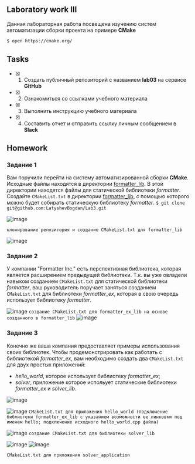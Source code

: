 ## Laboratory work III

Данная лабораторная работа посвещена изучению систем автоматизации сборки проекта на примере **CMake**

```sh
$ open https://cmake.org/
```

## Tasks

- [x] 1. Создать публичный репозиторий с названием **lab03** на сервисе **GitHub**
- [x] 2. Ознакомиться со ссылками учебного материала
- [x] 3. Выполнить инструкцию учебного материала
- [x] 4. Составить отчет и отправить ссылку личным сообщением в **Slack**

## Homework
### Задание 1
Вам поручили перейти на систему автоматизированной сборки **CMake**.
Исходные файлы находятся в директории [formatter_lib](formatter_lib).
В этой директории находятся файлы для статической библиотеки *formatter*.
Создайте `CMakeList.txt` в директории [formatter_lib](formatter_lib),
с помощью которого можно будет собирать статическую библиотеку *formatter*.
`$ git clone git@github.com:LatyshevBogdan/Lab3.git
`

![image](https://user-images.githubusercontent.com/126398794/228633068-ee397443-b26c-4426-b753-f1f551b77b17.png)

 `
 клонирование репозитория и создание CMakeList.txt для formatter_lib
 `
 
 ![image](https://user-images.githubusercontent.com/126398794/228633588-96c5396c-371f-4030-883e-c64692f9b8a9.png)
 
### Задание 2
У компании "Formatter Inc." есть перспективная библиотека,
которая является расширением предыдущей библиотеки. Т.к. вы уже овладели
навыком созданием `CMakeList.txt` для статической библиотеки *formatter*, ваш 
руководитель поручает заняться созданием `CMakeList.txt` для библиотеки 
*formatter_ex*, которая в свою очередь использует библиотеку *formatter*.

![image](https://user-images.githubusercontent.com/126398794/228634026-79be7be3-636e-4cd6-afe6-99989a6ce067.png)
`
создание CMakeList.txt для formatter_ex_lib на основе созданного в formatter_lib
`
![image](https://user-images.githubusercontent.com/126398794/228634347-a3b8fa21-0d9e-46b7-8564-7482563bd8f2.png)

### Задание 3
Конечно же ваша компания предоставляет примеры использования своих библиотек.
Чтобы продемонстрировать как работать с библиотекой *formatter_ex*,
вам необходимо создать два `CMakeList.txt` для двух простых приложений:
* *hello_world*, которое использует библиотеку *formatter_ex*;
* *solver*, приложение которое испольует статические библиотеки *formatter_ex* и *solver_lib*.

![image](https://user-images.githubusercontent.com/126398794/228635035-d452cd53-1d3c-4707-bba8-2c60eab68fe1.png)

![image](https://user-images.githubusercontent.com/126398794/228635120-4153eaad-c85b-4c59-b938-af4f71bab6a0.png)
`
CMakeList.txt для приложения hello_world (подключение библиотеки formatter_ex_lib с указанием возможности ее линковки под именем hello; подключение исходного hello_world.cpp файла)
`

![image](https://user-images.githubusercontent.com/126398794/228635248-1c444c88-3c73-406d-bae2-640c487e3347.png)
`
создание CMakeList.txt для библиотеки solver_lib
`

![image](https://user-images.githubusercontent.com/126398794/228635413-cb677efa-6317-4bef-bd26-b14b4d5e15eb.png)
![image](https://user-images.githubusercontent.com/126398794/228635570-ea59f9b5-df37-4cd1-ba89-7b905a6583fb.png)

`
CMakeList.txt для приложения solver_application
`

